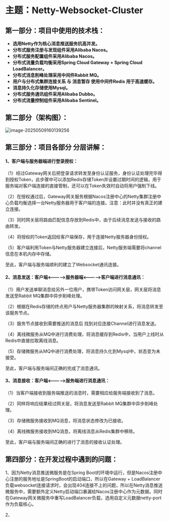 # 主题：Netty-Websocket-Cluster    



## 第一部分：项目中使用的技术栈：

- **选用Netty作为核心消息推送服务抗高并发。**
- **分布式服务注册与发现组件采用Alibaba Nacos。**
- **分布式服务配置组件采用Alibaba Nacos。**
- **分布式流量负载均衡采用Spring Cloud Gateway + Spring Cloud LoadBalancer。**
- **分布式消息削峰处理采用中间件Rabbit MQ。**
- **用户与分布式集群连接关系 与 消息暂存 使用中间件Redis 用于高速缓存。**
- **消息持久化存储使用Mysql。**
- **分布式服务通讯组件采用Alibaba Dubbo。**
- **分布式流量控制组件采用Alibaba Sentinel。**



## 第二部分（架构图）：

![image-20250509160139256](C:\Users\21779\AppData\Roaming\Typora\typora-user-images\image-20250509160139256.png)



## 第三部分：项目各部分 分层讲解：

#### 1、客户端与服务器端进行登录授权：

（1）经过Gateway网关后把登录请求转发至身份认证服务，身份认证处理完毕得到授权Token，此步骤中可以添加Redis存储Token并设置过期时间的逻辑，用于服务端对客户端连接的直接管制，还可以在Token失效时自动将用户强制下线。

（2）在授权通过后，Gateway网关服务根据Nacos注册中心的Netty集群注册中心负载均衡选择一台Netty服务器用于客户端的连接。注意：此时并没有真正的建立连接。

（3）同时网关层将路由匹配信息存放到Redis中，由于后续消息发送与接收的路由转发。

（4）将授权的Token返回给客户端保存，用于连接Netty服务器身份授权。

（5）客户端利用Token与Netty服务器建立连接后，Netty服务端需要将channel信息在本机内存中存储。

至此，客户端与服务端顺利的建立了Websocket通讯连接。



#### 2、消息发送：客户端<----->服务器端<----->客户端进行消息通讯：

（1）用户发送单聊消息给另外一位用户，携带Token访问网关层，网关层将消息发送至Rabbit MQ集群中异步削峰处理。

（2）根据在Redis存储的终点用户与Netty服务器集群的映射关系，将消息转发至该服务节点。

（3）服务节点接收到需要推送的消息后 找到对应连接Channel进行消息发送。

（4）离线微服务从MQ中进行消费处理，将消息缓存到Redis中，当用户上线时从Redis中直接拉取离线消息。

（5）存储微服务从MQ中进行消费处理，将消息持久化到Mysql中，状态变为未接受。

至此，客户端与服务端间正确的完成了消息通讯。



#### 3、消息接收：客户端<----->服务端进行消息通讯：

（1）当客户端接收到服务端推送的消息时，需要相应给服务端接收到了消息。

（2）同样将响应结果经过网关层，将消息发送至Rabbit MQ集群中异步削峰处理。

（3）存储微服务接收到MQ消息，将消息状态修改为已接收。

（4）离线微服务接收到MQ消息，将离线消息从Redis集群中移除。

至此，客户端与服务端间正确的进行了消息的接收认证处理。



## 第四部分：在开发过程中遇到的问题：

1、因为Netty消息推送微服务是在Spring Boot的环境中运行，但是Nacos注册中心注册的服务地址是SpringBoot的启动端口，所以在Gateway + LoadBalancer负载websocket连接请求时，会出现404连接不上的问题，所以在Netty消息推送微服务中，需要额外定义Netty启动端口暴漏给Nacos注册中心作为元数据。同时在Gateway网关微服务中重写LoadBalancer负载，选用自定义元数据netty-port作为负载核心。

2、




